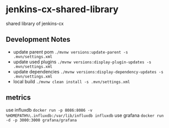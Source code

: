 # jenkins-cx-shared-library
shared library of jenkins-cx

## Development Notes
- update parent pom
``./mvnw versions:update-parent -s .mvn/settings.xml``
- update used plugins
``./mvnw versions:display-plugin-updates -s .mvn/settings.xml``
- update dependencies
``./mvnw versions:display-dependency-updates -s .mvn/settings.xml``
- local build
``./mvnw clean install -s .mvn/settings.xml``

## metrics
use influxdb
``docker run -p 8086:8086 -v %HOMEPATH%\.influxdb:/var/lib/influxdb influxdb``
use grafana
``docker run -d -p 3000:3000 grafana/grafana``